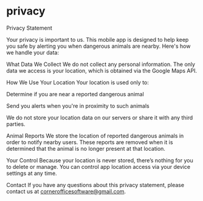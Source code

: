 # privacy
Privacy Statement

Your privacy is important to us. This mobile app is designed to help keep you safe by alerting you when dangerous animals are nearby. Here's how we handle your data:

What Data We Collect
We do not collect any personal information. The only data we access is your location, which is obtained via the Google Maps API.

How We Use Your Location
Your location is used only to:

Determine if you are near a reported dangerous animal

Send you alerts when you're in proximity to such animals

We do not store your location data on our servers or share it with any third parties.

Animal Reports
We store the location of reported dangerous animals in order to notify nearby users. These reports are removed when it is determined that the animal is no longer present at that location.

Your Control
Because your location is never stored, there’s nothing for you to delete or manage. You can control app location access via your device settings at any time.

Contact
If you have any questions about this privacy statement, please contact us at cornerofficesoftware@gmail.com.
